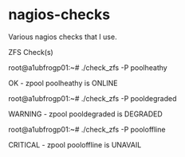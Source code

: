 # nagios-checks

Various nagios checks that I use.

ZFS Check(s)


root@a1ubfrogp01:~# ./check_zfs -P poolheathy

OK - zpool poolheathy is ONLINE

root@a1ubfrogp01:~# ./check_zfs -P pooldegraded


WARNING - zpool pooldegraded is DEGRADED


root@a1ubfrogp01:~# ./check_zfs -P pooloffline

CRITICAL - zpool pooloffline is UNAVAIL

